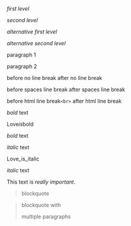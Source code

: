 *first level*

*second level*

*alternative first level*

*alternative second level*

paragraph 1

paragraph 2

before no line break after no line break

before spaces line break
after spaces line break

before html line break`<br>` after html line break

*bold* text

Love*is*bold

*bold* text

_italic_ text

Love_is_italic

_italic_ text

This text is *_really important_*.

> blockquote

> blockquote with
>
> multiple paragraphs

